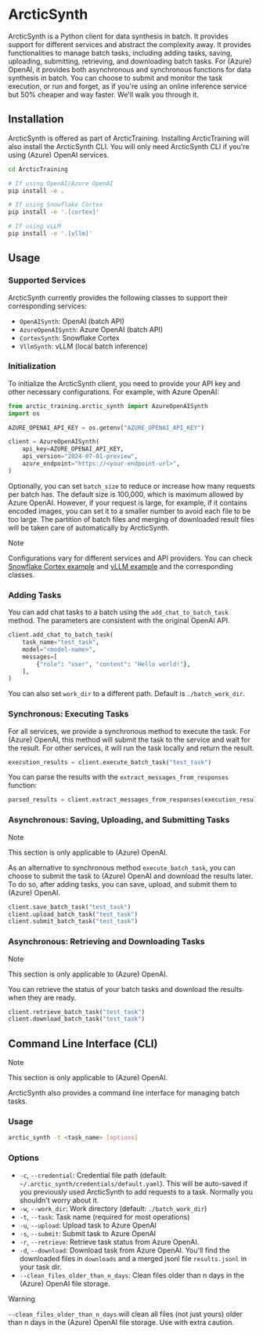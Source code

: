 # ArcticSynth

ArcticSynth is a Python client for data synthesis in batch. It provides support for different services and abstract the complexity away. It provides functionalities to manage batch tasks, including adding tasks, saving, uploading, submitting, retrieving, and downloading batch tasks. For (Azure) OpenAI, it provides both asynchronous and synchronous functions for data synthesis in batch. You can choose to submit and monitor the task execution, or run and forget, as if you're using an online inference service but 50% cheaper and way faster. We'll walk you through it.

## Installation

ArcticSynth is offered as part of ArcticTraining. Installing ArcticTraining will also install the ArcticSynth CLI. You will only need ArcticSynth CLI if you're using (Azure) OpenAI services.

```bash
cd ArcticTraining

# If using OpenAI/Azure OpenAI
pip install -e .

# If using Snowflake Cortex
pip install -e '.[cortex]'

# If using vLLM
pip install -e '.[vllm]'
```

## Usage

### Supported Services

ArcticSynth currently provides the following classes to support their corresponding services:
- `OpenAISynth`: OpenAI (batch API)
- `AzureOpenAISynth`: Azure OpenAI (batch API)
- `CortexSynth`: Snowflake Cortex
- `VllmSynth`: vLLM (local batch inference)

### Initialization

To initialize the ArcticSynth client, you need to provide your API key and other necessary configurations. For example, with Azure OpenAI:

```python
from arctic_training.arctic_synth import AzureOpenAISynth
import os

AZURE_OPENAI_API_KEY = os.getenv("AZURE_OPENAI_API_KEY")

client = AzureOpenAISynth(
    api_key=AZURE_OPENAI_API_KEY,
    api_version="2024-07-01-preview",
    azure_endpoint="https://<your-endpoint-url>",
)
```
Optionally, you can set `batch_size` to reduce or increase how many requests per batch has. The default size is 100,000, which is maximum allowed by Azure OpenAI. However, if your request is large, for example, if it contains encoded images, you can set it to a smaller number to avoid each file to be too large. The partition of batch files and merging of downloaded result files will be taken care of automatically by ArcticSynth.

> [!NOTE]
> Configurations vary for different services and API providers. You can check [Snowflake Cortex example](./test_cortex_caller.py) and [vLLM example](./test_vllm_caller.py) and the corresponding classes.

### Adding Tasks

You can add chat tasks to a batch using the `add_chat_to_batch_task` method. The parameters are consistent with the original OpenAI API.

```python
client.add_chat_to_batch_task(
    task_name="test_task",
    model="<model-name>",
    messages=[
        {"role": "user", "content": "Hello world!"},
    ],
)
```
You can also set `work_dir` to a different path. Default is `./batch_work_dir`.

### Synchronous: Executing Tasks

For all services, we provide a synchronous method to execute the task. For (Azure) OpenAI, this method will submit the task to the service and wait for the result. For other services, it will run the task locally and return the result.

```python
execution_results = client.execute_batch_task("test_task")
```

You can parse the results with the `extract_messages_from_responses` function:
```python
parsed_results = client.extract_messages_from_responses(execution_results)
```

### Asynchronous: Saving, Uploading, and Submitting Tasks

> [!NOTE]
> This section is only applicable to (Azure) OpenAI.

As an alternative to synchronous method `execute_batch_task`, you can choose to submit the task to (Azure) OpenAI and download the results later. To do so, after adding tasks, you can save, upload, and submit them to (Azure) OpenAI.

```python
client.save_batch_task("test_task")
client.upload_batch_task("test_task")
client.submit_batch_task("test_task")
```

### Asynchronous: Retrieving and Downloading Tasks

> [!NOTE]
> This section is only applicable to (Azure) OpenAI.

You can retrieve the status of your batch tasks and download the results when they are ready.

```python
client.retrieve_batch_task("test_task")
client.download_batch_task("test_task")
```


## Command Line Interface (CLI)

> [!NOTE]
> This section is only applicable to (Azure) OpenAI.

ArcticSynth also provides a command line interface for managing batch tasks.

### Usage

```bash
arctic_synth -t <task_name> [options]
```

### Options

- `-c`, `--credential`: Credential file path (default: `~/.arctic_synth/credentials/default.yaml`). This will be auto-saved if you previously used ArcticSynth to add requests to a task. Normally you shouldn't worry about it.
- `-w`, `--work_dir`: Work directory (default: `./batch_work_dir`)
- `-t`, `--task`: Task name (required for most operations)
- `-u`, `--upload`: Upload task to Azure OpenAI
- `-s`, `--submit`: Submit task to Azure OpenAI
- `-r`, `--retrieve`: Retrieve task status from Azure OpenAI.
- `-d`, `--download`: Download task from Azure OpenAI. You'll find the downloaded files in `downloads` and a merged jsonl file `results.jsonl` in your task dir.
- `--clean_files_older_than_n_days`: Clean files older than n days in the (Azure) OpenAI file storage.

> [!WARNING]
> `--clean_files_older_than_n_days` will clean all files (not just yours) older than n days in the (Azure) OpenAI file storage. Use with extra caution.
